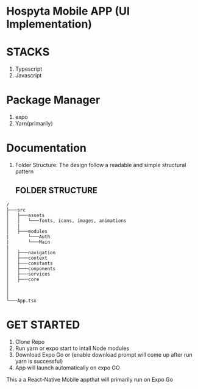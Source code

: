 # Hospyta Mobile APP (UI Implementation)

# STACKS
1. Typescript
2. Javascript
# Package Manager
1. expo
2. Yarn(primarily)


# Documentation
1. Folder Structure: The design follow a readable and simple structural pattern

   ## FOLDER STRUCTURE
```
/ 
├───src
│   ├───assets      
│   │   └───fonts, icons, images, animations
│   |
│   ├───modules
|       └───Auth
|       └───Main    
|
│   ├───navigation     
│   ├───context
│   ├───constants    
│   ├───conponents     
│   ├───services   
│   ├───core   
│        
│
│        
└───App.tsx
```
# GET STARTED
1. Clone Repo
2. Run yarn or expo start to intall Node modules
3. Download Expo Go or (enable download prompt will come up after run yarn is successful)
4. App will launch automatically on expo GO
   

This a a React-Native Mobile appthat will primarily run on Expo Go
